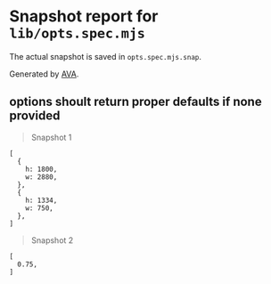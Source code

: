 # Snapshot report for `lib/opts.spec.mjs`

The actual snapshot is saved in `opts.spec.mjs.snap`.

Generated by [AVA](https://avajs.dev).

## options shoult return proper defaults if none provided

> Snapshot 1

    [
      {
        h: 1800,
        w: 2880,
      },
      {
        h: 1334,
        w: 750,
      },
    ]

> Snapshot 2

    [
      0.75,
    ]
